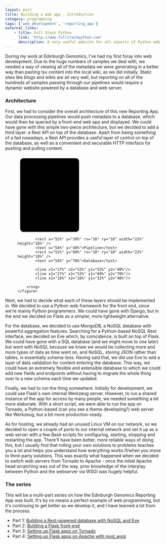 ```yaml
---
layout: post
title: Building a web app - Introduction
category: programming
tags: ['web_development', 'reporting_app']
external_links:
    - title: Full Stack Python
      link: 'http://www.fullstackpython.com'
      description: A very useful website for all aspects of Python web development.
---
```


During my work at Edinburgh Genomics, I've had my first foray into web development. Due to the huge numbers of samples we deal with, we needed a way of viewing all of the metadata we were generating in a better way than pasting tsv content into the local wiki, as we did initially. Static sites like blogs and wikis are all very well, but reporting on all of the hundreds of samples passing through our pipelines would require a dynamic website powered by a database and web server.

### Architecture
First, we had to consider the overall architecture of this new Reporting App. Our data processing pipelines would push metadata to a database, which would then be queried by a front-end web app and displayed. We could have gone with this simple two-piece architecture, but we decided to add a third layer: a Rest API on top of the database. Apart from being something of a fad nowadays, a Rest API provides a useful layer of control on top of the database, as well as a convenient and securable HTTP interface for pushing and pulling content.

<div>
    <figure class="fig">
        <svg height="250" width="100%" style="display:inline;">
            <rect x="2%" y="4%" rx="10" ry="10" width="45%" height="95%">HTTP server</rect>
            <rect x="5%" y="14%" rx="10" ry="10" width="22%" height="18%" />
            <text x="7%" y="24%">Front end</text>
            <rect x="5%" y="48%" rx="10" ry="10" width="22%" height="18%" />
            <text x="7%" y="58%">Rest API</text>
            <text x="7%" y="85%">HTTP server</text>

            <rect x="52%" y="30%" rx="10" ry="10" width="22%" height="18%" />
            <text x="54%" y="40%">Pipeline</text>
            <rect x="52%" y="60%" rx="10" ry="10" width="22%" height="18%" />
            <text x="54%" y="70%">Database</text>

            <line x1="27%" x2="52%" y1="55%" y2="40%"/>
            <line x1="27%" x2="52%" y1="60%" y2="70%"/>
            <line x1="16%" x2="16%" y1="32%" y2="48%"/>

        </svg>
    </figure>
</div>

Next, we had to decide what each of these layers should be implemented in. We decided to use a Python web framework for the front end, since we're mainly Python programmers. We could have gone with Django, but in the end we decided on Flask as a simpler, more lightweight alternative.

For the database, we decided to use MongoDB, a NoSQL database with powerful aggregation features. Searching for a Python-based NoSQL Rest interface, we decided on Eve which, by coincidence, is built on top of Flask. We could have gone with a SQL database (and we might move to one later) but went with NoSQL because we knew we would be collecting more and more types of data as time went on, and NoSQL, storing JSON rather than tables, is essentially schema-less. Having said that, we did use Eve to add a layer of data validation for content entering the database. This way, we could have an extremely flexible and extensible database to which we could add new fields and endpoints without having to migrate the whole thing over to a new schema each time we updated.

Finally, we had to run the thing somewhere. Initially for development, we could use Flask's own internal Werkzeug server. However, to run a shared instance of the app for access by many people, we needed something a bit more elaborate. With a short script, we were able to run the app on Tornado, a Python-based (can you see a theme developing?) web server like Werkzeug, but a bit more production-ready.

As for hosting, we already had an unused Linux VM on our network, so we decided to open a couple of ports to our internal network and set it up as a web server with a few Bash scripts for configuring, starting, stopping and restarting the app. There'll have been better, more reliable ways of doing this, but I usually find that rolling your own solutions to problems teaches you a lot and helps you understand how everything works if/when you move to third-party solutions. This was exactly what happened when we decided to switch web servers from Tornado to Apache - once the initial Apache head scratching was out of the way, prior knowledge of the interplay between Python and the webserver via WSGI was hugely helpful.

### The series
This will be a multi-part series on how the Edinburgh Genomics Reporting App was built. It's by no means a perfect example of web programming, but it's continuing to get better as we develop it, and I have learned a lot from the process.

- Part 1: [Building a Rest-powered database with NoSQL and Eve](/programming/2016/07/15/web_app_1_nosql_and_eve.html)
- Part 2: [Building a Flask front-end](/programming/2016/07/15/web_app_2_flask.html)
- Part 3: [Setting up Flask apps on Tornado](/programming/2016/07/19/web_app_3_tornado.html)
- Part 4: [Setting up Flask apps on Apache with mod_wsgi](/programming/2016/07/29/web_app_4_apache.html)
